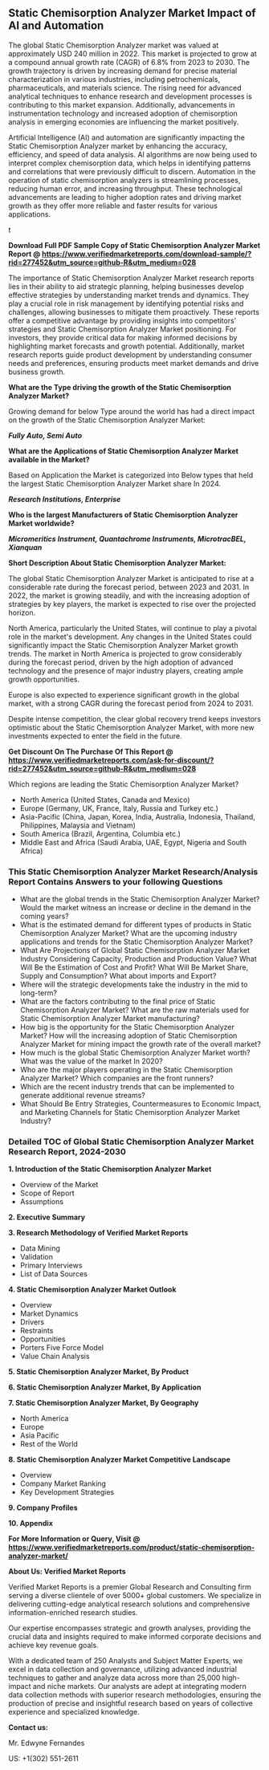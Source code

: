 <h2>Static Chemisorption Analyzer Market Impact of AI and Automation</h2><p>The global Static Chemisorption Analyzer market was valued at approximately USD 240 million in 2022. This market is projected to grow at a compound annual growth rate (CAGR) of 6.8% from 2023 to 2030. The growth trajectory is driven by increasing demand for precise material characterization in various industries, including petrochemicals, pharmaceuticals, and materials science. The rising need for advanced analytical techniques to enhance research and development processes is contributing to this market expansion. Additionally, advancements in instrumentation technology and increased adoption of chemisorption analysis in emerging economies are influencing the market positively.</p><p>Artificial Intelligence (AI) and automation are significantly impacting the Static Chemisorption Analyzer market by enhancing the accuracy, efficiency, and speed of data analysis. AI algorithms are now being used to interpret complex chemisorption data, which helps in identifying patterns and correlations that were previously difficult to discern. Automation in the operation of static chemisorption analyzers is streamlining processes, reducing human error, and increasing throughput. These technological advancements are leading to higher adoption rates and driving market growth as they offer more reliable and faster results for various applications.</p>t</p><p id="" class=""><strong>Download Full PDF Sample Copy of Static Chemisorption Analyzer Market Report @ <a href="https://www.verifiedmarketreports.com/download-sample/?rid=277452&utm_source=github-R&utm_medium=028" target="_blank">https://www.verifiedmarketreports.com/download-sample/?rid=277452&utm_source=github-R&utm_medium=028</a></strong></p><p>The importance of&nbsp;Static Chemisorption Analyzer Market research reports lies in their ability to aid strategic planning, helping businesses develop effective strategies by understanding market trends and dynamics. They play a crucial role in risk management by identifying potential risks and challenges, allowing businesses to mitigate them proactively. These reports offer a competitive advantage by providing insights into competitors' strategies and Static Chemisorption Analyzer Market positioning. For investors, they provide critical data for making informed decisions by highlighting market forecasts and growth potential. Additionally, market research reports guide product development by understanding consumer needs and preferences, ensuring products meet market demands and drive business growth.</p><p><strong>What are the&nbsp;Type driving the growth of the Static Chemisorption Analyzer Market?</strong></p><p id="" class="">Growing demand for below Type around the world has had a direct impact on the growth of the Static Chemisorption Analyzer Market:</p><em><strong>Fully Auto, Semi Auto</strong></em></p><strong>What are the&nbsp;Applications&nbsp;of Static Chemisorption Analyzer Market available in the Market?</strong></p><p id="" class="">Based on Application the Market is categorized into Below types that held the largest Static Chemisorption Analyzer Market share In 2024.</p><em><strong>Research Institutions, Enterprise</strong></em></p><strong>Who is the largest Manufacturers of Static Chemisorption Analyzer Market worldwide?</strong></p><p><em><strong>Micromeritics Instrument, Quantachrome Instruments, MicrotracBEL, Xianquan</strong></em></p><p id="" class=""><strong>Short Description About Static Chemisorption Analyzer Market:</strong></p><p>The global Static Chemisorption Analyzer Market is anticipated to rise at a considerable rate during the forecast period, between 2023 and 2031. In 2022, the market is growing steadily, and with the increasing adoption of strategies by key players, the market is expected to rise over the projected horizon.</p><p>North America, particularly the United States, will continue to play a pivotal role in the market's development. Any changes in the United States could significantly impact the Static Chemisorption Analyzer Market growth trends. The market in North America is projected to grow considerably during the forecast period, driven by the high adoption of advanced technology and the presence of major industry players, creating ample growth opportunities.</p><p>Europe is also expected to experience significant growth in the global market, with a strong CAGR during the forecast period from 2024 to 2031.</p><p>Despite intense competition, the clear global recovery trend keeps investors optimistic about the Static Chemisorption Analyzer Market, with more new investments expected to enter the field in the future.</p><p id="" class=""><strong>Get Discount On The Purchase Of This Report @ <a href="https://www.verifiedmarketreports.com/ask-for-discount/?rid=277452&utm_source=github-R&utm_medium=028" target="_blank">https://www.verifiedmarketreports.com/ask-for-discount/?rid=277452&utm_source=github-R&utm_medium=028</a></strong></p>Which regions are leading the Static Chemisorption Analyzer Market?</p><ul><li>North America (United States, Canada and Mexico)</li><li>Europe (Germany, UK, France, Italy, Russia and Turkey etc.)</li><li>Asia-Pacific (China, Japan, Korea, India, Australia, Indonesia, Thailand, Philippines, Malaysia and Vietnam)</li><li>South America (Brazil, Argentina, Columbia etc.)</li><li>Middle East and Africa (Saudi Arabia, UAE, Egypt, Nigeria and South Africa)</li></ul><h3 id="" class="">This Static Chemisorption Analyzer Market Research/Analysis Report Contains Answers to your following Questions</h3><ul><li>What are the global trends in the Static Chemisorption Analyzer Market? Would the market witness an increase or decline in the demand in the coming years?</li><li>What is the estimated demand for different types of products in Static Chemisorption Analyzer Market? What are the upcoming industry applications and trends for the Static Chemisorption Analyzer Market?</li><li>What Are Projections of Global Static Chemisorption Analyzer Market Industry Considering Capacity, Production and Production Value? What Will Be the Estimation of Cost and Profit? What Will Be Market Share, Supply and Consumption? What about imports and Export?</li><li>Where will the strategic developments take the industry in the mid to long-term?</li><li>What are the factors contributing to the final price of Static Chemisorption Analyzer Market? What are the raw materials used for Static Chemisorption Analyzer Market manufacturing?</li><li>How big is the opportunity for the Static Chemisorption Analyzer Market? How will the increasing adoption of Static Chemisorption Analyzer Market for mining impact the growth rate of the overall market?</li><li>How much is the global Static Chemisorption Analyzer Market worth? What was the value of the market In 2020?</li><li>Who are the major players operating in the Static Chemisorption Analyzer Market? Which companies are the front runners?</li><li>Which are the recent industry trends that can be implemented to generate additional revenue streams?</li><li>What Should Be Entry Strategies, Countermeasures to Economic Impact, and Marketing Channels for Static Chemisorption Analyzer Market Industry?</li></ul><h3 id="" class="">Detailed TOC of Global Static Chemisorption Analyzer Market Research Report, 2024-2030</h3><p id="" class=""><strong>1. Introduction of the Static Chemisorption Analyzer Market</strong></p><ul><li>Overview of the Market</li><li>Scope of Report</li><li>Assumptions</li></ul><p id="" class=""><strong>2. Executive Summary</strong></p><p id="" class=""><strong>3. Research Methodology of Verified Market Reports</strong></p><ul><li>Data Mining</li><li>Validation</li><li>Primary Interviews</li><li>List of Data Sources</li></ul><p id="" class=""><strong>4. Static Chemisorption Analyzer Market Outlook</strong></p><ul><li>Overview</li><li>Market Dynamics</li><li>Drivers</li><li>Restraints</li><li>Opportunities</li><li>Porters Five Force Model</li><li>Value Chain Analysis</li></ul><p id="" class=""><strong>5. Static Chemisorption Analyzer Market, By Product</strong></p><p id="" class=""><strong>6. Static Chemisorption Analyzer Market, By Application</strong></p><p id="" class=""><strong>7. Static Chemisorption Analyzer Market, By Geography</strong></p><ul><li>North America</li><li>Europe</li><li>Asia Pacific</li><li>Rest of the World</li></ul><p id="" class=""><strong>8. Static Chemisorption Analyzer Market Competitive Landscape</strong></p><ul><li>Overview</li><li>Company Market Ranking</li><li>Key Development Strategies</li></ul><p id="" class=""><strong>9. Company Profiles</strong></p><p id="" class=""><strong>10. Appendix</strong></p><p id="" class=""><strong>For More Information or Query, Visit @ <a href="https://www.verifiedmarketreports.com/product/static-chemisorption-analyzer-market/" target="_blank">https://www.verifiedmarketreports.com/product/static-chemisorption-analyzer-market/</a></strong></p><p id="" class=""><strong>About Us: Verified Market Reports</strong></p><p id="" class="">Verified Market Reports is a premier Global Research and Consulting firm serving a diverse clientele of over 5000+ global customers. We specialize in delivering cutting-edge analytical research solutions and comprehensive information-enriched research studies.</p><p id="" class="">Our expertise encompasses strategic and growth analyses, providing the crucial data and insights required to make informed corporate decisions and achieve key revenue goals.</p><p id="" class="">With a dedicated team of 250 Analysts and Subject Matter Experts, we excel in data collection and governance, utilizing advanced industrial techniques to gather and analyze data across more than 25,000 high-impact and niche markets. Our analysts are adept at integrating modern data collection methods with superior research methodologies, ensuring the production of precise and insightful research based on years of collective experience and specialized knowledge.</p><p id="" class=""><strong>Contact us:</strong></p><p id="" class="">Mr. Edwyne Fernandes</p><p id="" class="">US: +1(302) 551-2611</p>